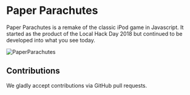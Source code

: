 # Paper Parachutes

Paper Parachutes is a remake of the classic iPod game in Javascript. It started as the product of the Local Hack Day 2018 but continued to be developed into what you see today.

![PaperParachutes](C:\Users\carli\Desktop\PaperParachutes.png)



## Contributions

We gladly accept contributions via GitHub pull requests.